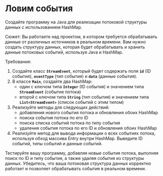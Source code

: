 # Ловим события
Создайте программу на Java для реализации потоковой структуры данных с использованием HashMap.

Сюжет: Вы работаете над проектом, в котором требуется обрабатывать данные от различных источников в реальном времени. Вам нужно создать структуру данных, которая будет обрабатывать и хранить данные потоковых событий, используя Java и HashMap.

Требования:

1. Создайте класс **`StreamEvent`**, который будет содержать поля **`id`** (ID события), **`eventType`** (тип события) и **`data`** (данные события).
2. В классе **`Main`**, создайте два HashMap:
    - один с ключом типа **`Integer`** (ID события) и значением типа **`StreamEvent`** (событие потока)
    - второй с ключом типа **`String`** (тип события) и значением типа **`List<StreamEvent>`** (список событий с этим типом)
3. Реализуйте методы для следующих действий:
    - добавления нового события потока и обновления обоих HashMap
    - поиска события потока по его ID
    - поиска списка событий потока по типу события
    - удаления события потока по его ID и обновления обоих HashMap
4. Реализуйте метод для вывода информации о всех событиях потока, используя обход массива Entry внутри HashMap. Выведите ID событий, типы событий и данные событий.

Тестируйте вашу программу, добавляя новые события потока, выполняя поиск по ID и типу события, а также удаляя события из структуры данных. Убедитесь, что ваша потоковая структура данных корректно работает и позволяет обрабатывать события в реальном времени.